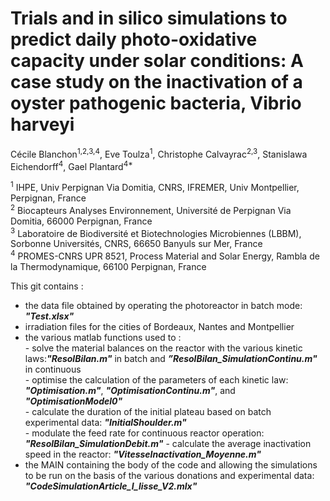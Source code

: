 # Trials and in silico simulations to predict daily photo-oxidative capacity under solar conditions: A case study on the inactivation of a oyster pathogenic bacteria, Vibrio harveyi

Cécile Blanchon<sup>1,2,3,4</sup>, Eve Toulza<sup>1</sup>, Christophe Calvayrac<sup>2,3</sup>, Stanislawa Eichendorff<sup>4</sup>, Gael Plantard<sup>4*</sup>  

<sup>1</sup> IHPE, Univ Perpignan Via Domitia, CNRS, IFREMER, Univ Montpellier, Perpignan, France  
<sup>2</sup> Biocapteurs Analyses Environnement, Université de Perpignan Via Domitia, 66000 Perpignan, France  
<sup>3</sup> Laboratoire de Biodiversité et Biotechnologies Microbiennes (LBBM), Sorbonne Universités, CNRS, 66650 Banyuls sur Mer, France  
<sup>4</sup> PROMES-CNRS UPR 8521, Process Material and Solar Energy, Rambla de la Thermodynamique, 66100 Perpignan, France  

This git contains :  
- the data file obtained by operating the photoreactor in batch mode: _**"Test.xlsx"**_  
- irradiation files for the cities of Bordeaux, Nantes and Montpellier  
- the various matlab functions used to :  
        - solve the material balances on the reactor with the various kinetic laws:_**"ResolBilan.m"**_ in batch and _**”ResolBilan_SimulationContinu.m"**_ in continuous  
        - optimise the calculation of the parameters of each kinetic law: _**"Optimisation.m"**_, _**"OptimisationContinu.m"**_, and _**"OptimisationModel0"**_  
        - calculate the duration of the initial plateau based on batch experimental data: _**"InitialShoulder.m"**_  
        - modulate the feed rate for continuous reactor operation: _**"ResolBilan_SimulationDebit.m"**_
        - calculate the average inactivation speed in the reactor: _**"VitesseInactivation_Moyenne.m"**_  
- the MAIN containing the body of the code and allowing the simulations to be run on the basis of the various donations and experimental data: _**"CodeSimulationArticle_I_lisse_V2.mlx"**_  
